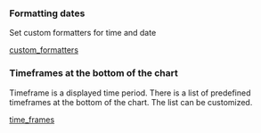 ### Formatting dates

Set custom formatters for time and date

[custom_formatters](Widget-Constructor#custom_formatters)

### Timeframes at the bottom of the chart

Timeframe is a displayed time period. There is a list of predefined timeframes at the bottom of the chart. The list can be customized.

[time_frames](Widget-Constructor#time_frames)
